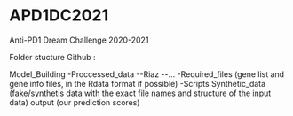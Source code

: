 # APD1DC2021
Anti-PD1 Dream Challenge 2020-2021

Folder stucture Github :

Model_Building
-Proccessed_data
--Riaz
--...
-Required_files (gene list and gene info files, in the Rdata format if possible)
-Scripts
Synthetic_data (fake/synthetis data with the exact file names and structure of the input data)
output (our prediction scores)
